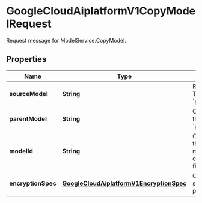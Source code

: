 

# GoogleCloudAiplatformV1CopyModelRequest

Request message for ModelService.CopyModel.

## Properties

| Name | Type | Description | Notes |
|------------ | ------------- | ------------- | -------------|
|**sourceModel** | **String** | Required. The resource name of the Model to copy. That Model must be in the same Project. Format: &#x60;projects/{project}/locations/{location}/models/{model}&#x60; |  [optional] |
|**parentModel** | **String** | Optional. Specify this field to copy source_model into this existing Model as a new version. Format: &#x60;projects/{project}/locations/{location}/models/{model}&#x60; |  [optional] |
|**modelId** | **String** | Optional. Copy source_model into a new Model with this ID. The ID will become the final component of the model resource name. This value may be up to 63 characters, and valid characters are &#x60;[a-z0-9_-]&#x60;. The first character cannot be a number or hyphen. |  [optional] |
|**encryptionSpec** | [**GoogleCloudAiplatformV1EncryptionSpec**](GoogleCloudAiplatformV1EncryptionSpec.md) | Customer-managed encryption key options. If this is set, then the Model copy will be encrypted with the provided encryption key. |  [optional] |



